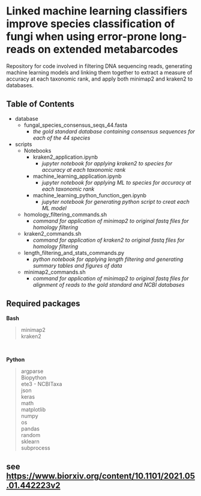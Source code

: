 # Linked machine learning classifiers improve species classification of fungi when using error-prone long-reads on extended metabarcodes

Repository for code involved in filtering DNA sequencing reads, generating machine learning models and linking them together to extract a measure of accuracy at each taxonomic rank, and apply both minimap2 and kraken2 to databases.

## Table of Contents

- database
  - fungal_species_consensus_seqs_44.fasta
    - *the gold standard database containing consensus sequences for each of the 44 species*
- scripts
  - Notebooks
    - kraken2_application.ipynb
      - *jupyter notebook for applying kraken2 to species for accuracy at each taxonomic rank*
    - machine_learning_application.ipynb
      - *jupyter notebook for applying ML to species for accuracy at each taxonomic rank*
    - machine_learning_python_function_gen.ipynb
      - *jupyter notebook for generating python script to creat each ML model*
  - homology_filtering_commands.sh
    - *command for application of minimap2 to original fastq files for homology filtering*
  - kraken2_commands.sh
    - *command for application of kraken2 to original fastq files for homology filtering*
  - length_filtering_and_stats_commands.py
    - *python notebook for applying length filtering and generating summary tables and figures of data*
  - minimap2_commands.sh
    - *command for application of minimap2 to original fastq files for alignment of reads to the gold standard and NCBI databases*

## Required packages
**Bash**
> minimap2 <br>
> kraken2 <br>
<br>

**Python**
> argparse <br>
> Biopython <br>
> ete3 - NCBITaxa <br>
> json <br>
> keras <br>
> math <br>
> matplotlib <br>
> numpy <br>
> os <br>
> pandas <br>
> random <br>
> sklearn <br>
> subprocess <br>

## see https://www.biorxiv.org/content/10.1101/2021.05.01.442223v2
